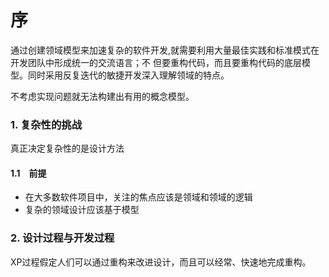 # 序
通过创建领域模型来加速复杂的软件开发,就需要利用大量最佳实践和标准模式在开发团队中形成统一的交流语言；不
但要重构代码，而且要重构代码的底层模型。同时采用反复迭代的敏捷开发深入理解领域的特点。

不考虑实现问题就无法构建出有用的概念模型。

### 1. 复杂性的挑战
真正决定复杂性的是设计方法

#### 1.1　前提
+ 在大多数软件项目中，关注的焦点应该是领域和领域的逻辑
+ 复杂的领域设计应该基于模型

### 2. 设计过程与开发过程
XP过程假定人们可以通过重构来改进设计，而且可以经常、快速地完成重构。


